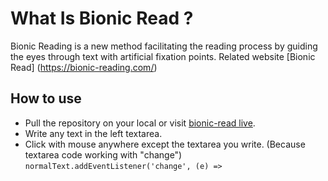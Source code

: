 # What Is Bionic Read ?

Bionic Reading is a new method facilitating the reading process by guiding the eyes through text with artificial fixation points.
Related website [Bionic Read] (https://bionic-reading.com/)

## How to use

- Pull the repository on your local or visit [bionic-read live](https://bionic-read.vercel.app/).
- Write any text in the left textarea.
- Click with mouse anywhere except the textarea you write.
  (Because textarea code working with "change") `normalText.addEventListener('change', (e) =>`
